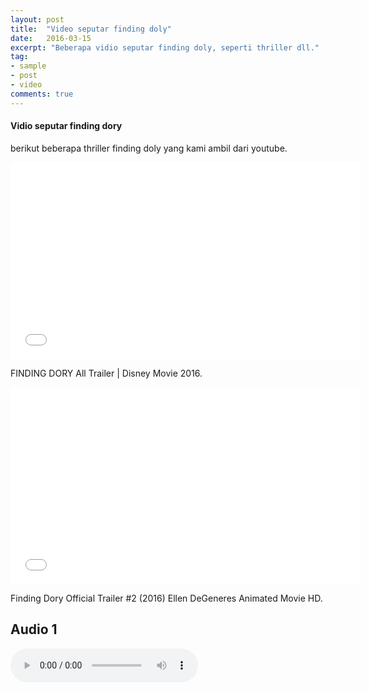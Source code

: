 ```yaml
---
layout: post
title:  "Video seputar finding doly"
date:   2016-03-15
excerpt: "Beberapa vidio seputar finding doly, seperti thriller dll."
tag:
- sample
- post
- video
comments: true
---
```


#### Vidio seputar finding dory

berikut beberapa thriller finding doly yang kami ambil dari youtube.

<iframe width="560" height="315" src="//www.youtube.com/embed/6k69UcUB68Q" frameborder="0"> </iframe>

FINDING DORY All Trailer | Disney Movie 2016.

<iframe width="560" height="315" src="//www.youtube.com/embed/dLIy1K8kJPo" frameborder="0"> </iframe>

Finding Dory Official Trailer #2 (2016) Ellen DeGeneres Animated Movie HD.

## Audio 1

<audio controls>
  <source src="ab.ogg" type="audio/ogg">
Your browser does not support the audio element.
</audio>
